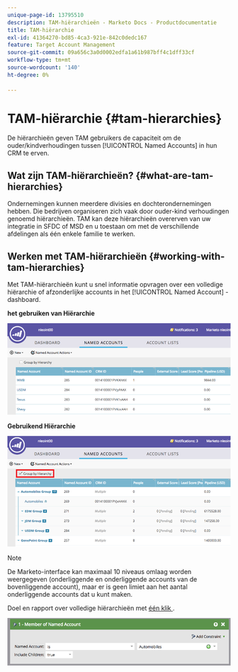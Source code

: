 ```yaml
---
unique-page-id: 13795510
description: TAM-hiërarchieën - Marketo Docs - Productdocumentatie
title: TAM-hiërarchie
exl-id: 41364270-bd85-4ca3-921e-842c0dedc167
feature: Target Account Management
source-git-commit: 09a656c3a0d0002edfa1a61b987bff4c1dff33cf
workflow-type: tm+mt
source-wordcount: '140'
ht-degree: 0%

---
```


# TAM-hiërarchie {#tam-hierarchies}

De hiërarchieën geven TAM gebruikers de capaciteit om de ouder/kindverhoudingen tussen [!UICONTROL Named Accounts] in hun CRM te erven.

## Wat zijn TAM-hiërarchieën? {#what-are-tam-hierarchies}

Ondernemingen kunnen meerdere divisies en dochterondernemingen hebben. Die bedrijven organiseren zich vaak door ouder-kind verhoudingen genoemd hiërarchieën. TAM kan deze hiërarchieën overerven van uw integratie in SFDC of MSD en u toestaan om met de verschillende afdelingen als één enkele familie te werken.

## Werken met TAM-hiërarchieën {#working-with-tam-hierarchies}

Met TAM-hiërarchieën kunt u snel informatie opvragen over een volledige hiërarchie of afzonderlijke accounts in het [!UICONTROL Named Account] -dashboard.

**het gebruiken van Hiërarchie**

![](assets/before.png)

**Gebruikend Hiërarchie**

![](assets/after.png)

>[!NOTE]
>
>De Marketo-interface kan maximaal 10 niveaus omlaag worden weergegeven (onderliggende en onderliggende accounts van de bovenliggende account), maar er is geen limiet aan het aantal onderliggende accounts dat u kunt maken.

Doel en rapport over volledige hiërarchieën met [&#x200B; één klik &#x200B;](/help/marketo/product-docs/target-account-management/engage/account-filters.md#member-of-named-account).

![](assets/member.png)

